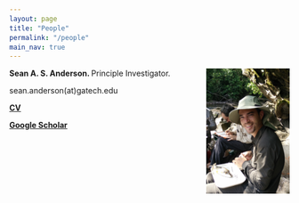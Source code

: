 ```yaml
---
layout: page
title: "People"
permalink: "/people"
main_nav: true
---
```


<style>
img {
	float:right;
}
</style>

<p><b>Sean A. S. Anderson. </b> Principle Investigator. <img src="/assets/sean_suriname_riverside2.jpg" alt="Sean riverside" style="width:150px;height:225px;"> </p>
	
<p>	sean.anderson(at)gatech.edu </p>

<p><a href="https://github.com/SeanASAnderson/CV/blob/main/AndersonSean.CV.2023.pdf"><b>CV</b></a> </p>

<p><a href="https://scholar.google.com/citations?user=xfDBp1sAAAAJ&hl=en"><b>Google Scholar</b></a> </p>



